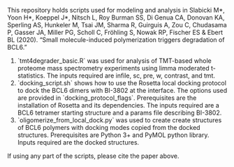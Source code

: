 This repository holds scripts used for modeling and analysis in Slabicki M*, Yoon H*, Koeppel J*, Nitsch L, Roy Burman SS, Di Genua CA, Donovan KA, Sperling AS, Hunkeler M, Tsai JM, Sharma R, Guirguis A, Zou C, Chudasama P, Gasser JA, Miller PG, Scholl C, Fröhling S, Nowak RP, Fischer ES & Ebert BL (2020). “Small molecule-induced polymerization triggers degradation of BCL6.”

<ol>
<li>`tmt4degrader_basic.R` was used for analysis of TMT-based whole proteome mass spectrometry experiments using limma moderated t-statistics. The inputs required are infile, sc, pre, w, contrast, and tmt.</li>
<li>`docking_script.sh` shows how to use the Rosetta local docking protocol to dock the BCL6 dimers with BI-3802 at the interface. The options used are provided in `docking_protocol_flags`. Prerequisites are the installation of Rosetta and its dependencies. The inputs required are a BCL6 tetramer starting structure and a params file describing BI-3802.</li>
<li>`oligomerize_from_local_dock.py` was used to create create structures of BCL6 polymers with docking modes copied from the docked structures. Prerequisites are Python 3+ and PyMOL python library. Inputs required are the docked structures.
</ol>

If using any part of the scripts, please cite the paper above.